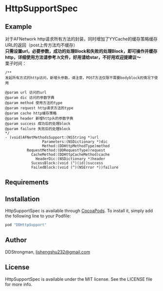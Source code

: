 # HttpSupportSpec


## Example

对于AFNetwork http请求所有方法的封装，同时增加了YYCache的缓存策略缓存URL的返回（post上传方法均不缓存）<br>
**只需设置url，必要参数，成功的处理Block和失败的处理Block，即可操作并缓存http，详细使用方法请参考.h文件，好用请给star，不好用欢迎提建议～**<br>
栗子时间：<br>
```
/**
发起所有方式的http访问，新增头参数，请注意，POST方法仅限不需要bodyblock的情况下使用

@param url 访问的url
@param dic 访问的参数字典
@param method 使用方法的type
@param request http请求方法的type
@param cache http缓存策略
@param header 新增http头的参数字典
@param success 成功后的处理block
@param failure 失败后的处理block
*/
- (void)AFNetMethodsSupport:(NSString *)url
                 Parameters:(NSDictionary *)dic
                 Method:(DDHttpMethodType)method
          RequestMethod:(DDRequestType)request
            CacheMethod:(DDHttpCacheMethod)cache
              HeaderDic:(NSDictionary *)header
            SucessBlock:(void (^)(id))success
            FailedBlock:(void (^)(NSError *))failure
```

## Requirements

## Installation

HttpSupportSpec is available through [CocoaPods](http://cocoapods.org). To install
it, simply add the following line to your Podfile:

```ruby
pod "DDHttpSupport"
```

## Author

DDStrongman, lishengshu232@gmail.com

## License

HttpSupportSpec is available under the MIT license. See the LICENSE file for more info.
